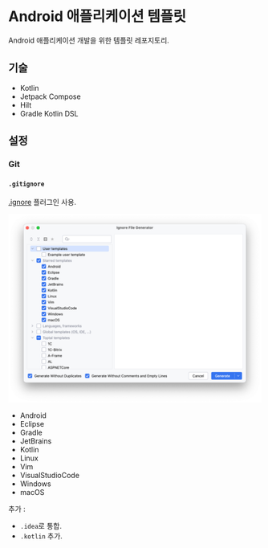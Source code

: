 # Android 애플리케이션 템플릿

Android 애플리케이션 개발을 위한 템플릿 레포지토리.

## 기술

- Kotlin
- Jetpack Compose
- Hilt
- Gradle Kotlin DSL

## 설정

### Git

#### `.gitignore`

[.ignore](https://plugins.jetbrains.com/plugin/7495--ignore) 플러그인 사용.

![ignore.png](doc/file/ignore.png)

- Android
- Eclipse
- Gradle
- JetBrains
- Kotlin
- Linux
- Vim
- VisualStudioCode
- Windows
- macOS

추가 :

- `.idea`로 통합.
- `.kotlin` 추가.
